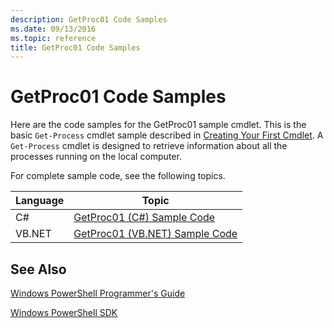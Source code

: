 ```yaml
---
description: GetProc01 Code Samples
ms.date: 09/13/2016
ms.topic: reference
title: GetProc01 Code Samples
---
```

# GetProc01 Code Samples

Here are the code samples for the GetProc01 sample cmdlet. This is the basic `Get-Process` cmdlet sample described in [Creating Your First Cmdlet](../cmdlet/creating-a-cmdlet-without-parameters.md). A `Get-Process` cmdlet is designed to retrieve information about all the processes running on the local computer.

For complete sample code, see the following topics.

|Language|Topic|
|--------------|-----------|
|C#|[GetProc01 (C#) Sample Code](./getproc01-csharp-sample-code.md)|
|VB.NET|[GetProc01 (VB.NET) Sample Code](./getproc01-vb-net-sample-code.md)|

## See Also

[Windows PowerShell Programmer's Guide](./windows-powershell-programmer-s-guide.md)

[Windows PowerShell SDK](../windows-powershell-reference.md)
